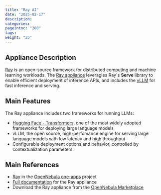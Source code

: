 ```yaml
---
title: "Ray AI"
date: "2025-02-17"
description:
categories:
pageintoc: "200"
tags:
weight: "25"
---
```


<a id="ray-intro"></a>

<!--# minIO -->

## Appliance Description

[Ray](https://www.ray.io/) is an open-source framework for distributed computing and machine learning workloads. The [Ray appliance](https://github.com/OpenNebula/one-apps/wiki/ray_intro) leveragles Ray's **Serve** library to enable efficient deployment of inference APIs, and includes the [vLLM](https://docs.vllm.ai/en/latest/) for fast inference and serving.

## Main Features

The Ray appliance includes two frameworks for running LLMs:

- [Hugging Face - Transformers](https://huggingface.co/docs/transformers/index), one of the most widely adopted frameworks for deploying large language models
- vLLM, the open source, high-perfomance engine for serving large language models with low latency and high throughput
- Configurable deployment options and behavior, controlled by contextualization parameters

## Main References

- [Ray](https://github.com/OpenNebula/one-apps/tree/master/appliances/Ray) in the [OpenNebula one-apps](https://github.com/OpenNebula/one-apps) project
- [Full documentation](https://github.com/OpenNebula/one-apps/wiki/ray_intro) for the Ray appliance
- Download the Ray appliance from the [OpenNebula Marketplace](https://marketplace.opennebula.io/appliance/04132560-bebf-013d-a767-7875a4a4f528)

